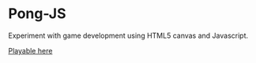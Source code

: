 # Pong-JS

Experiment with game development using HTML5 canvas and Javascript.

<a href="http://www.magnusfrater.net/Pong-JS/Pong-JS.html" target="_blank">Playable here</a>
